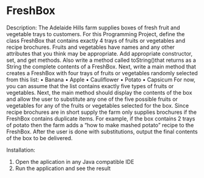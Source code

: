 # FreshBox
Description:
The Adelaide Hills farm supplies boxes of fresh fruit and vegetable trays to customers.  For this Programming Project, define the class FreshBox that contains exactly 4 trays of fruits or vegetables and recipe brochures. Fruits and vegetables have names and any other attributes that you think may be appropriate. Add appropriate constructor, set, and get methods. Also write a method called toString()that returns as a String the complete contents of a FreshBox. Next, write a main method that creates a FreshBox with four trays of fruits or vegetables randomly selected from this list: 
• Banana 
• Apple 
• Cauliflower 
• Potato 
• Capsicum 
For now, you can assume that the list contains exactly five types of fruits or vegetables.  Next, the main method should display the contents of the box and allow the user to substitute any one of the five possible fruits or vegetables for any of the fruits or vegetables selected for the box.  Since recipe brochures are in short supply the farm only supplies brochures if the FreshBox contains duplicate items. For example, if the box contains 2 trays of potato then the farm adds a “how to make mashed potato” recipe to the FreshBox.  After the user is done with substitutions, output the final contents of the box to be delivered. 

Installation:
1. Open the aplication in any Java compatible IDE
2. Run the application and see the result
